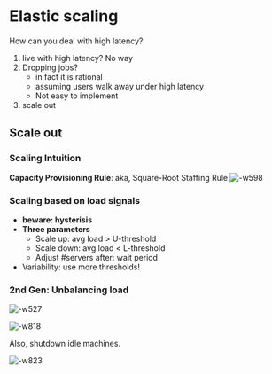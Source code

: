 # Elastic scaling

How can you deal with high latency?

1. live with high latency? No way
2. Dropping jobs?
    - in fact it is rational
    - assuming users walk away under high latency
    - Not easy to implement
3. scale out

## Scale out

### Scaling Intuition

**Capacity Provisioning Rule**:
aka, Square-Root Staffing Rule
![-w598](media/15516468424461/15516475442324.jpg)

### Scaling based on load signals

- **beware: hysterisis**
- **Three parameters**
    - Scale up: avg load > U-threshold
    - Scale down: avg load < L-threshold
    - Adjust #servers after: wait period
- Variability: use more thresholds!

### 2nd Gen: Unbalancing load

![-w527](media/15516468424461/15516484933323.jpg)

![-w818](media/15516468424461/15516485123239.jpg)


Also, shutdown idle machines.

![-w823](media/15516468424461/15516485855123.jpg)

